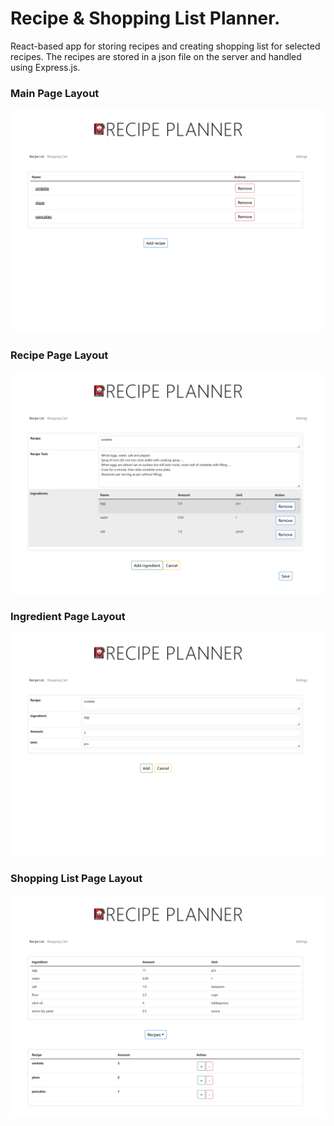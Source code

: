 # Recipe & Shopping List Planner.
React-based app for storing recipes and creating shopping list for selected recipes. 
The recipes are stored in a json file on the server and handled using Express.js.

### Main Page Layout
<img src="https://github.com/mkaniukk/recipe-planner/blob/main/img/main-page.png" width="800">

### Recipe Page Layout
<img src="https://github.com/mkaniukk/recipe-planner/blob/main/img/recipe-page.png" width="800">

### Ingredient Page Layout
<img src="https://github.com/mkaniukk/recipe-planner/blob/main/img/ingredient-page.png" width="800">

### Shopping List Page Layout
<img src="https://github.com/mkaniukk/recipe-planner/blob/main/img/shopping-list-page.png" width="800">

